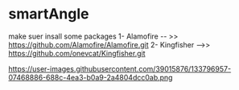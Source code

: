 # smartAngle

make suer insall some packages 
1- Alamofire -- >> https://github.com/Alamofire/Alamofire.git
2- Kingfisher -->> https://github.com/onevcat/Kingfisher.git

https://user-images.githubusercontent.com/39015876/133796957-07468886-688c-4ea3-b0a9-2a4804dcc0ab.png
